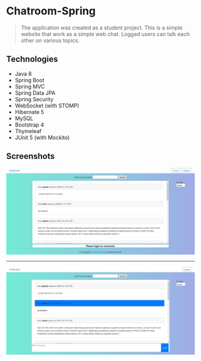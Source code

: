# Chatroom-Spring
> The application was created as a student project. This is a simple website that work as a simple web chat. Logged users can talk each other on various topics.


## Technologies
* Java 8
* Spring Boot
* Spring MVC
* Spring Data JPA
* Spring Security
* WebSocket (with STOMP)
* Hibernate 5
* MySQL
* Bootstrap 4
* Thymeleaf
* JUnit 5 (with Mockito)


## Screenshots
![Home page 1](./images-readme/home-page-1.jpg)

---

![Home page 2](./images-readme/home-page-2.jpg)
